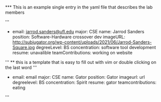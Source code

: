 *** This is an example single entry in the yaml file that describes the lab members

'''

- email: jarrod.sanders@ufl.edu
  major: CSE
  name: Jarrod Sanders
  position: Software-Hardware crossover dev
  imageURL: http://subjugator.org/wp-content/uploads/2021/06/Jarrod-Sanders-Square.jpg
  degreeLevel: BS
  concentration: software tool development
  resume: unavalible
  teamContributions: working on website

'''
 ** this is a template that is easy to fill out with vim or double clicking on the last word
'''
- email: email
  major: CSE
  name: Gator
  position: Gator
  imageurl: url
  degreelevel: BS
  concentration: Spirit
  resume: gator
  teamcontributions: eating

'''
